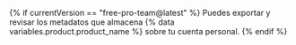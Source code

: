 {% if currentVersion == "free-pro-team@latest" %}
Puedes exportar y revisar los metadatos que
almacena {% data variables.product.product_name %} sobre tu cuenta personal.
{% endif %}
